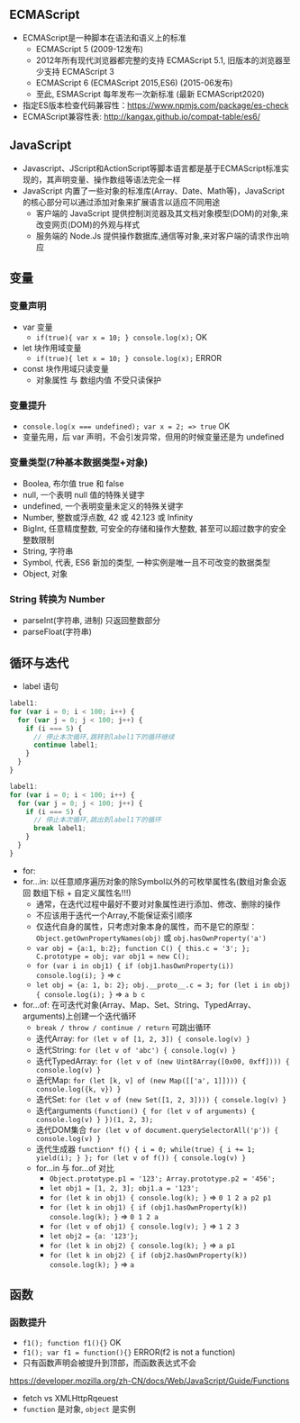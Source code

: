 ## ECMAScript
- ECMAScript是一种脚本在语法和语义上的标准
  - ECMAScript 5 (2009-12发布)
  - 2012年所有现代浏览器都完整的支持 ECMAScript 5.1, 旧版本的浏览器至少支持 ECMAScript 3
  - ECMAScript 6 (ECMAScript 2015,ES6) (2015-06发布)
  - 至此, ESMAScript 每年发布一次新标准 (最新 ECMAScript2020)
- 指定ES版本检查代码兼容性：https://www.npmjs.com/package/es-check
- ECMAScript兼容性表: http://kangax.github.io/compat-table/es6/

## JavaScript
- Javascript、JScript和ActionScript等脚本语言都是基于ECMAScript标准实现的，其声明变量、操作数组等语法完全一样
- JavaScript 内置了一些对象的标准库(Array、Date、Math等)，JavaScript 的核心部分可以通过添加对象来扩展语言以适应不同用途
  - 客户端的 JavaScript 提供控制浏览器及其文档对象模型(DOM)的对象,来改变网页(DOM)的外观与样式
  - 服务端的 Node.Js 提供操作数据库,通信等对象,来对客户端的请求作出响应

## 变量

### 变量声明
- var 变量
  - `if(true){ var x = 10; } console.log(x);` OK
- let 块作用域变量
  - `if(true){ let x = 10; } console.log(x);` ERROR
- const 块作用域只读变量
  - 对象属性 与 数组内值 不受只读保护

### 变量提升
- `console.log(x === undefined); var x = 2; => true` OK
- 变量先用，后 var 声明，不会引发异常，但用的时候变量还是为 undefined

### 变量类型(7种基本数据类型+对象)
- Boolea, 布尔值 true 和 false
- null, 一个表明 null 值的特殊关键字
- undefined, 一个表明变量未定义的特殊关键字
- Number, 整数或浮点数, 42 或 42.123 或 Infinity
- BigInt, 任意精度整数, 可安全的存储和操作大整数, 甚至可以超过数字的安全整数限制
- String, 字符串
- Symbol, 代表, ES6 新加的类型, 一种实例是唯一且不可改变的数据类型
- Object, 对象

### String 转换为 Number
- parseInt(字符串, 进制) 只返回整数部分
- parseFloat(字符串)

## 循环与迭代
- label 语句
```js
label1:
for (var i = 0; i < 100; i++) {
  for (var j = 0; j < 100; j++) {
    if (i === 5) {
      // 停止本次循环,跳转到label1下的循环继续
      continue label1;
    }
  }
}
```

```js
label1:
for (var i = 0; i < 100; i++) {
  for (var j = 0; j < 100; j++) {
    if (i === 5) {
      // 停止本次循环,跳出到label1下的循环
      break label1;
    }
  }
}
```
- for:
- for...in: 以任意顺序遍历对象的除Symbol以外的可枚举属性名(数组对象会返回 数组下标 + 自定义属性名!!!)
  - 通常，在迭代过程中最好不要对对象属性进行添加、修改、删除的操作
  - 不应该用于迭代一个Array,不能保证索引顺序
  - 仅迭代自身的属性，只考虑对象本身的属性，而不是它的原型：`Object.getOwnPropertyNames(obj)` 或 `obj.hasOwnProperty('a')`
  - `var obj = {a:1, b:2}; function C() { this.c = '3'; }; C.prototype = obj; var obj1 = new C();`
  - `for (var i in obj1) { if (obj1.hasOwnProperty(i)) console.log(i); }` => `c`
  - `let obj = {a: 1, b: 2}; obj.__proto__.c = 3; for (let i in obj) { console.log(i); }` => `a b c`
- for...of: 在可迭代对象(Array、Map、Set、String、TypedArray、arguments)上创建一个迭代循环
  - `break / throw / continue / return` 可跳出循环
  - 迭代Array: `for (let v of [1, 2, 3]) { console.log(v) }`
  - 迭代String: `for (let v of 'abc') { console.log(v) }`
  - 迭代TypedArray: `for (let v of (new Uint8Array([0x00, 0xff]))) { console.log(v) }`
  - 迭代Map: `for (let [k, v] of (new Map([['a', 1]]))) { console.log({k, v}) }`
  - 迭代Set: `for (let v of (new Set([1, 2, 3]))) { console.log(v) }`
  - 迭代arguments `(function() { for (let v of arguments) { console.log(v) } })(1, 2, 3);`
  - 迭代DOM集合 `for (let v of document.querySelectorAll('p')) { console.log(v) }`
  - 迭代生成器 `function* f() { i = 0; while(true) { i += 1; yield(i); } }; for (let v of f()) { console.log(v) }`
  - for...in 与 for...of 对比
    - `Object.prototype.p1 = '123'; Array.prototype.p2 = '456';`
    - `let obj1 = [1, 2, 3]; obj1.a = '123';`
    - `for (let k in obj1) { console.log(k); }` => `0 1 2 a p2 p1`
    - `for (let k in obj1) { if (obj1.hasOwnProperty(k)) console.log(k); }` => `0 1 2 a`
    - `for (let v of obj1) { console.log(v); }` => `1 2 3`
    - `let obj2 = {a: '123'};`
    - `for (let k in obj2) { console.log(k); }` => `a p1`
    - `for (let k in obj2) { if (obj2.hasOwnProperty(k)) console.log(k); }` => `a`

## 函数

### 函数提升
- `f1(); function f1(){}` OK
- `f1(); var f1 = function(){}` ERROR(f2 is not a function)
- 只有函数声明会被提升到顶部，而函数表达式不会



https://developer.mozilla.org/zh-CN/docs/Web/JavaScript/Guide/Functions

- fetch vs XMLHttpRqeuest
- `function` 是对象, `object` 是实例